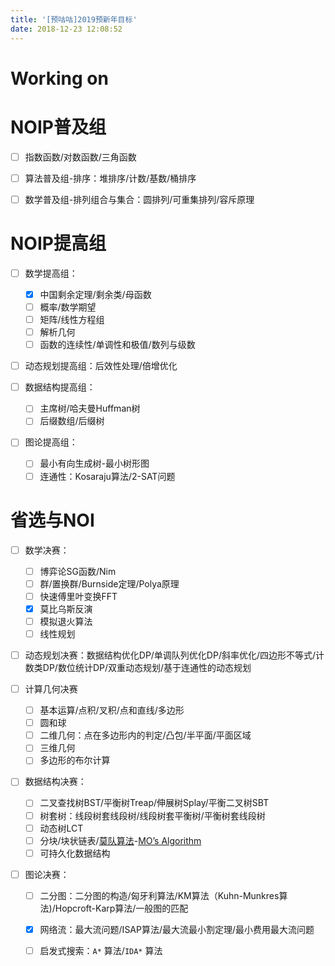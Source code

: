```yaml
---
title: '[预咕咕]2019预新年目标'
date: 2018-12-23 12:08:52
---
```

# Working on

# NOIP普及组

* [ ] 指数函数/对数函数/三角函数

* [ ] 算法普及组-排序：堆排序/计数/基数/桶排序  

* [ ] 数学普及组-排列组合与集合：圆排列/可重集排列/容斥原理

# NOIP提高组

- [ ] 数学提高组：
	- [x] 中国剩余定理/剩余类/母函数
	- [ ] 概率/数学期望
	- [ ] 矩阵/线性方程组
	- [ ] 解析几何
	- [ ] 函数的连续性/单调性和极值/数列与级数

- [ ] 动态规划提高组：后效性处理/倍增优化

- [ ] 数据结构提高组：
	- [ ] 主席树/哈夫曼Huffman树  
	- [ ] 后缀数组/后缀树  

- [ ] 图论提高组：
	- [ ] 最小有向生成树-最小树形图
	- [ ] 连通性：Kosaraju算法/2-SAT问题  

# 省选与NOI

- [ ] 数学决赛：
  - [ ] 博弈论SG函数/Nim
  - [ ] 群/置换群/Burnside定理/Polya原理
  - [ ] 快速傅里叶变换FFT
  - [x] 莫比乌斯反演
  - [ ] 模拟退火算法
  - [ ] 线性规划

- [ ] 动态规划决赛：数据结构优化DP/单调队列优化DP/斜率优化/四边形不等式/计数类DP/数位统计DP/双重动态规划/基于连通性的动态规划

- [ ] 计算几何决赛
  - [ ] 基本运算/点积/叉积/点和直线/多边形
  - [ ] 圆和球
  - [ ] 二维几何：点在多边形内的判定/凸包/半平面/平面区域
  - [ ] 三维几何
  - [ ] 多边形的布尔计算 

- [ ] 数据结构决赛：
  - [ ] 二叉查找树BST/平衡树Treap/伸展树Splay/平衡二叉树SBT
  - [ ] 树套树：线段树套线段树/线段树套平衡树/平衡树套线段树  
  - [ ] 动态树LCT  
  - [ ] 分块/块状链表/[莫队算法][莫]-[MO’s Algorithm][MO]
  - [ ] 可持久化数据结构

- [ ] 图论决赛：   
  - [ ] 二分图：二分图的构造/匈牙利算法/KM算法（Kuhn-Munkres算法)/Hopcroft-Karp算法/一般图的匹配
  - [x] 网络流：最大流问题/ISAP算法/最大流最小割定理/最小费用最大流问题
  - [ ] 启发式搜索：`A*` 算法/`IDA*` 算法  



[MO]:https://blog.anudeep2011.com/mos-algorithm/
[莫]:https://www.zhihu.com/question/27316467
